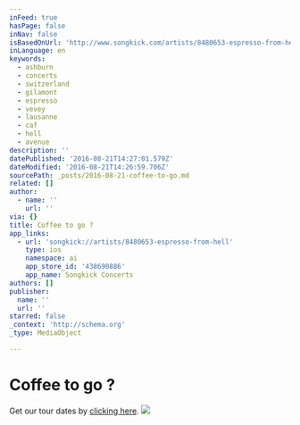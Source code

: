 ```yaml
---
inFeed: true
hasPage: false
inNav: false
isBasedOnUrl: 'http://www.songkick.com/artists/8480653-espresso-from-hell'
inLanguage: en
keywords:
  - ashburn
  - concerts
  - switzerland
  - gilamont
  - espresso
  - vevey
  - lausanne
  - caf
  - hell
  - avenue
description: ''
datePublished: '2016-08-21T14:27:01.579Z'
dateModified: '2016-08-21T14:26:59.706Z'
sourcePath: _posts/2016-08-21-coffee-to-go.md
related: []
author:
  - name: ''
    url: ''
via: {}
title: Coffee to go ?
app_links:
  - url: 'songkick://artists/8480653-espresso-from-hell'
    type: ios
    namespace: ai
    app_store_id: '438690886'
    app_name: Songkick Concerts
authors: []
publisher:
  name: ''
  url: ''
starred: false
_context: 'http://schema.org'
_type: MediaObject

---
```

# Coffee to go ?

Get our tour dates by [clicking here][0].
![](https://imgflo.herokuapp.com/graph/vahj1ThiexotieMo/9610f9dd6eaaf170dddac782b0a2b055/croprotate.jpg?cropheight=2591&cropwidth=3872&degrees=0&input=https%3A%2F%2Fthe-grid-user-content.s3-us-west-2.amazonaws.com%2F75d7e314-3d44-4c95-bbcc-006acd5273ee.jpg&x=0&y=0)

[0]: http://www.songkick.com/artists/8480653-espresso-from-hell